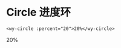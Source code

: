 # Circle 进度环

```vue
<wy-circle :percent="20">20%</wy-circle>
```

<wy-circle :percent="20">20%</wy-circle>
